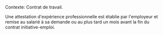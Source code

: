 Contexte: Contrat de travail.

Une attestation d'expérience professionnelle est établie par l'employeur et remise au salarié à sa demande ou au plus tard un mois avant la fin du contrat initiative-emploi.